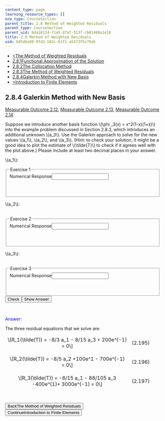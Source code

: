 ```yaml
---
content_type: page
learning_resource_types: []
ocw_type: CourseSection
parent_title: 2.8 Method of Weighted Residuals
parent_type: CourseSection
parent_uid: bda18124-71a5-87a7-513f-cb81480a1e18
title: 2.8 Method of Weighted Residuals
uid: b85dba09-9fd2-582c-61f1-a5573f5c79a5
---
```

<div class="navigation pagination"><ul> <li id="top_bck_btn"><a href="./resolveuid/2bb791a5f1058421b20e147e46034287">&lt;<span>The Method of Weighted Residuals</span></a></li> <li id="flp_btn_1"><a href="./resolveuid/bda1812471a587a7513fcb81480a1e18">2.8.1<span>Functional Approximation of the Solution</span></a></li> <li id="flp_btn_2"><a href="./resolveuid/06f65fc270a3d410b331d186ad67852a">2.8.2<span>The Collocation Method</span></a></li> <li id="flp_btn_3"><a href="./resolveuid/2bb791a5f1058421b20e147e46034287">2.8.3<span>The Method of Weighted Residuals</span></a></li> <li id="flp_btn_4" class="button_selected"><a href="./resolveuid/b85dba099fd2582c61f1a5573f5c79a5">2.8.4<span>Galerkin Method with New Basis</span></a></li> <li id="top_continue_btn"><a href="./resolveuid/876be530ac0533845428281b2b3c5b68">&gt;<span>Introduction to Finite Elements</span></a></li> </ul></div> <div class="self_assessment"><h2 class="subhead">2.8.4 Galerkin Method with New Basis</h2> <p id="taglist"><a id="weightresid" class="mo_link" href="./resolveuid/6018b2cc123ed80f52d919c7a1393c2e/#anchorMO212" title="MO2.12:  Describe how the method of weighted residuals can be used to calculate an approximate solution to a PDE. ">Measurable Outcome 2.12</a>, <a id="diffWeightColLS" class="mo_link" href="./resolveuid/6018b2cc123ed80f52d919c7a1393c2e/#anchorMO213" title="MO2.13:  Describe the differences between the method of weighted residuals, the collocation method, and the least-squares method for approximating a PDE. ">Measurable Outcome 2.13</a>, <a id="Galerkin" class="mo_link" href="./resolveuid/6018b2cc123ed80f52d919c7a1393c2e/#anchorMO214" title="MO2.14:  Describe the Galerkin method of weighted residuals. ">Measurable Outcome 2.14</a></p> <text> </text>  <div id="Q1_div" class="problem_question"><p>Suppose we introduce another basis function \(\phi _3(x) = x^2(1-x)(1+x)\) into the example problem discussed in Section 2.8.3, which introduces an additional unknown \(a_3\). Use the Galerkin approach to solve for the new values \(a_1\), \(a_2\), and \(a_3\). (Hint: to check your solution, it might be a good idea to plot the estimate of \(\tilde{T}\) to check if it agrees well with the plot above.) Please include at least two decimal places in your answer.</p> <p>\(a_1\):</p> <fieldset><legend class="visually-hidden">Exercise 1</legend> <div class="choice"><label id="Q1_label"><span id="Q1_aria_status" tabindex="-1" class="visually-hidden"></span><span class="visually-hidden">Numerical Response</span><input type="text" id="Q1_input" value="" onkeypress="numericTypedOrDropDownSelected(1)" class="problem_text_input" /><input type="hidden" id="Q1_ans" value="27.1506" /><input type="hidden" id="Q1_tolerance" value="0.01" /><span id="Q1_normal_status" class="nostatus" aria-hidden="true"></span></label></div> <p id="S1_ans" tabindex="-1" class="problem_answer">&nbsp;</p> </fieldset></div> <p>\(a_2\):</p> <div id="Q2_div" class="problem_question"> <div id="S1_div" class="problem_solution" tabindex="-1">&nbsp;</div>  <fieldset><legend class="visually-hidden">Exercise 2</legend> <div class="choice"><label id="Q2_label"><span id="Q2_aria_status" tabindex="-1" class="visually-hidden"></span><span class="visually-hidden">Numerical Response</span><input type="text" id="Q2_input" value="" onkeypress="numericTypedOrDropDownSelected(2)" class="problem_text_input" /><input type="hidden" id="Q2_ans" value="8.9454" /><input type="hidden" id="Q2_tolerance" value="0.01" /><span id="Q2_normal_status" class="nostatus" aria-hidden="true"></span></label></div> <p id="S2_ans" tabindex="-1" class="problem_answer">&nbsp;</p> </fieldset></div>  <p>\(a_3\):</p> <div id="Q3_div" class="problem_question"><div id="S2_div" class="problem_solution" tabindex="-1">&nbsp;</div> <fieldset><legend class="visually-hidden">Exercise 3</legend> <div class="choice"><label id="Q3_label"><span id="Q3_aria_status" tabindex="-1" class="visually-hidden"></span><span class="visually-hidden">Numerical Response</span><input type="text" id="Q3_input" value="" onkeypress="numericTypedOrDropDownSelected(3)" class="problem_text_input" /><input type="hidden" id="Q3_ans" value="2.2017" /><input type="hidden" id="Q3_tolerance" value="0.01" /><span id="Q3_normal_status" class="nostatus" aria-hidden="true"></span></label></div> <p id="S3_ans" tabindex="-1" class="problem_answer">&nbsp;</p> </fieldset> <div class="action"><button id="Q1_button" onclick="checkAnswer({1: 'numerical', 2: 'numerical', 3: 'numerical'})" class="problem_mo_button">Check</button><button id="Q1_button_show" onclick="showHideSolution({1: 'numerical', 2: 'numerical', 3: 'numerical'}, 1, [1, 2, 3])" class="problem_mo_button">Show Answer</button></div></div>  <p>&nbsp;</p> <div id="S3_div" class="problem_solution" tabindex="-1"><font color="blue">Answer: </font> <font color="blue"> </font> <p>The three residual equations that we solve are:</p> <table id="a0000000336" class="equation" width="100%" cellspacing="0" cellpadding="7" style="table-layout:auto;border-style:hidden"> <tbody> <tr> <td class="equation" style="width:80%;vertical-align:middle;text-align:center;border-style:hidden">\[R_1(\tilde{T}) = -8/3 a_1 - 8/15 a_3 + 200e^{-1} = 0\]</td> <td class="eqnnum" style="width:20%;vertical-align:middle;text-align:left;border-style:hidden">(2.195)</td> </tr> </tbody> </table> <table id="a0000000337" class="equation" width="100%" cellspacing="0" cellpadding="7" style="table-layout:auto;border-style:hidden"> <tbody> <tr> <td class="equation" style="width:80%;vertical-align:middle;text-align:center;border-style:hidden">\[R_2(\tilde{T}) = -8/5 a_2 +100e^1 - 700e^{-1} = 0\]</td> <td class="eqnnum" style="width:20%;vertical-align:middle;text-align:left;border-style:hidden">(2.196)</td> </tr> </tbody> </table> <table id="a0000000338" class="equation" width="100%" cellspacing="0" cellpadding="7" style="table-layout:auto;border-style:hidden"> <tbody> <tr> <td class="equation" style="width:80%;vertical-align:middle;text-align:center;border-style:hidden">\[R_3(\tilde{T}) = -8/15 a_1 - 88/105 a_3 -400e^{1}+ 3000e^{-1} = 0\]</td> <td class="eqnnum" style="width:20%;vertical-align:middle;text-align:left;border-style:hidden">(2.197)</td> </tr> </tbody> </table></div> <p>&nbsp;</p></div> <div class="navigation progress"><button id="bck_btn" type="button" onclick="window.location.assign('/courses/aeronautics-and-astronautics/16-90-computational-methods-in-aerospace-engineering-spring-2014/numerical-methods-for-partial-differential-equations/method-of-weighted-residuals/1690r-the-method-of-weighted-residuals');">Back<span>The Method of Weighted Residuals</span></button> <button id="continue_btn" type="button" onclick="window.location.assign('/courses/aeronautics-and-astronautics/16-90-computational-methods-in-aerospace-engineering-spring-2014/numerical-methods-for-partial-differential-equations/introduction-to-finite-elements');">Continue<span>Introduction to Finite Elements</span></button></div>
